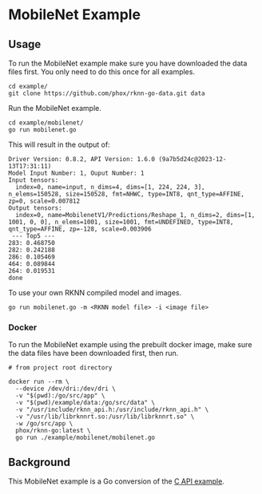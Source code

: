 # MobileNet Example

## Usage

To run the MobileNet example make sure you have downloaded the data files first.
You only need to do this once for all examples.

```
cd example/
git clone https://github.com/phox/rknn-go-data.git data
```

Run the MobileNet example.
```
cd example/mobilenet/
go run mobilenet.go 
```

This will result in the output of:
```
Driver Version: 0.8.2, API Version: 1.6.0 (9a7b5d24c@2023-12-13T17:31:11)
Model Input Number: 1, Ouput Number: 1
Input tensors:
  index=0, name=input, n_dims=4, dims=[1, 224, 224, 3], n_elems=150528, size=150528, fmt=NHWC, type=INT8, qnt_type=AFFINE, zp=0, scale=0.007812
Output tensors:
  index=0, name=MobilenetV1/Predictions/Reshape_1, n_dims=2, dims=[1, 1001, 0, 0], n_elems=1001, size=1001, fmt=UNDEFINED, type=INT8, qnt_type=AFFINE, zp=-128, scale=0.003906
 --- Top5 ---
283: 0.468750
282: 0.242188
286: 0.105469
464: 0.089844
264: 0.019531
done
```

To use your own RKNN compiled model and images.
```
go run mobilenet.go -m <RKNN model file> -i <image file>
```

### Docker

To run the MobileNet example using the prebuilt docker image, make sure the data files have been downloaded first,
then run.
```
# from project root directory

docker run --rm \
  --device /dev/dri:/dev/dri \
  -v "$(pwd):/go/src/app" \
  -v "$(pwd)/example/data:/go/src/data" \
  -v "/usr/include/rknn_api.h:/usr/include/rknn_api.h" \
  -v "/usr/lib/librknnrt.so:/usr/lib/librknnrt.so" \
  -w /go/src/app \
  phox/rknn-go:latest \
  go run ./example/mobilenet/mobilenet.go
```


## Background

This MobileNet example is a Go conversion of the [C API example](https://github.com/airockchip/rknn-toolkit2/blob/v1.6.0/rknpu2/examples/rknn_mobilenet_demo/src/main.cc).

